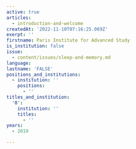 ```yaml
---
active: true
articles:
  - introduction-and-welcome
createdAt: '2022-11-10T07:16:25.069Z'
exerpt: ''
firstname: Paris Institute for Advanced Study
is_institution: false
issue:
  - content/issues/sleep-and-memory.md
language:
lastname: 'FALSE'
positions_and_institutions:
  - institution: ''
    positions:
      - ''
titles_and_institution:
  '0':
    institution: ''
    titles:
      - ''
years:
  - 2019

---
```

